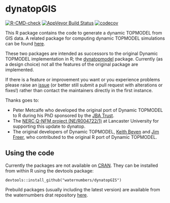 # dynatopGIS

<!-- badges: start -->
[![R-CMD-check](https://github.com/waternumbers/dynatopGIS/workflows/R-CMD-check/badge.svg)](https://github.com/waternumbers/dynatopGIS/actions)
[![AppVeyor Build Status](https://ci.appveyor.com/api/projects/status/github/waternumbers/dynatopGIS?branch=master&svg=true)](https://ci.appveyor.com/project/waternumbers/dynatopGIS)
[![codecov](https://app.codecov.io/gh/waternumbers/dynatopGIS/branch/master/graph/badge.svg?token=Me8PRw9Z8C)](https://app.codecov.io/gh/waternumbers/dynatopGIS)
<!-- badges: end -->

This R package contains the code to generate a dynamic TOPMODEL from GIS
data. A related package for computing dynamic TOPMODEL simulations can be found
[here](https://waternumbers.github.io/dynatop/).

These two packages are intended as successors to the original Dynamic TOPMODEL implementation in R;
the [dynatopmodel](https://CRAN.R-project.org/package=dynatopmodel) package. Currently
(as a design choice) not all the features of the original package are
implemented. 

If there is a feature or improvement you want or you experience problems
please raise an [issue](https://github.com/waternumbers/dynatopGIS/issues)
(or better still submit a pull request with alterations or fixes!) rather than contact the
maintainers directly in the first instance.

Thanks goes to:
* Peter Metcalfe who developed the original port of Dynamic TOPMODEL to R
during his PhD sponsored by the [JBA Trust](https://www.jbatrust.org).
* The [NERC Q-NFM project (NE/R004722/1)](https://www.lancaster.ac.uk/lec/sites/qnfm/) at Lancaster University for supporting this update to dynatop.
* The original developers of Dynamic TOPMODEL, [Keith
Beven](https://www.lancaster.ac.uk/lec/about-us/people/keith-beven) and [Jim
Freer](http://www.bristol.ac.uk/geography/people/jim-e-freer/index.html), who
contributed to the original R port of Dynamic TOPMODEL.

## Using the code

Currently the packages are not available on
[CRAN](https://cran.r-project.org/). They can be installed from within R using
the devtools package: 

```
devtools::install_github("waternumbers/dynatopGIS")
```

Prebuild packages (usually including the latest
version) are available from the waternumbers drat repository [here](https://waternumbers.github.io/drat/).
